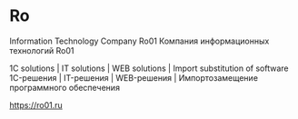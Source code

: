 # Ro
Information Technology Company Ro01
Компания информационных технологий Ro01

1C solutions | IT solutions | WEB solutions | Import substitution of software
1C-решения | IT-решения | WEB-решения | Импортозамещение программного обеспечения

https://ro01.ru
